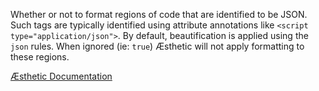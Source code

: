 Whether or not to format regions of code that are identified to be JSON. Such tags are typically identified using attribute annotations like `<script type="application/json">`. By default, beautification is applied using the `json` rules. When ignored (ie: `true`) Æsthetic will not apply formatting to these regions.


[Æsthetic Documentation](https://aesthetic.js.org/rules/markup/ignoreJSON/)
